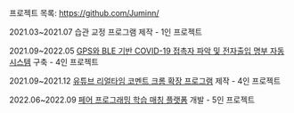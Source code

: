 프로젝트 목록: https://github.com/Juminn/

2021.03~2021.07 습관 교정 프로그램 제작 - 1인 프로젝트

2021.09~2022.05 [GPS와 BLE 기반 COVID-19 접촉자 파악 및 전자출입 명부 자동 시스템](https://github.com/Juminn/GPS-based-Covid-19-tracking) 구축 - 4인 프로젝트

2021.09~2021.12 [유튜브 리얼타임 코멘트 크롬 확장 프로그램](https://github.com/Juminn/ChromeExtentsion_WebCommunication) 제작 - 4인 프로젝트

2022.06~2022.09 [페어 프로그래밍 학습 매칭 플랫폼](https://github.com/JaeJuParkKangJeong/cowede-websocket) 개발 - 5인 프로젝트
